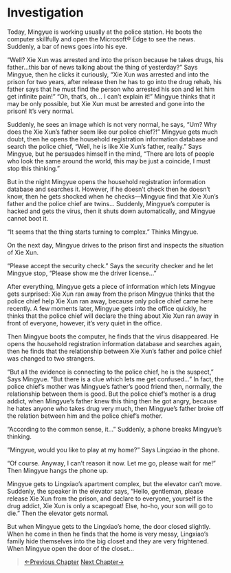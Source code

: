 # Investigation

Today, Mingyue is working usually at the police station. He boots the computer skillfully and open the Microsoft® Edge to see the news. Suddenly, a bar of news goes into his eye.

“Well? Xie Xun was arrested and into the prison because he takes drugs, his father…this bar of news talking about the thing of yesterday?” Says Mingyue, then he clicks it curiously, “Xie Xun was arrested and into the prison for two years, after release then he has to go into the drug rehab, his father says that he must find the person who arrested his son and let him get infinite pain!” “Oh, that’s, oh… I can’t explain it!” Mingyue thinks that it may be only possible, but Xie Xun must be arrested and gone into the prison! It’s very normal. 

Suddenly, he sees an image which is not very normal, he says, “Um? Why does the Xie Xun’s father seem like our police chief?!” Mingyue gets much doubt, then he opens the household registration information database and search the police chief, “Well, he is like Xie Xun’s father, really.” Says Mingyue, but he persuades himself in the mind, “There are lots of people who look the same around the world, this may be just a coincide, I must stop this thinking.”

But in the night Mingyue opens the household registration information database and searches it. However, if he doesn’t check then he doesn’t know, then he gets shocked when he checks—Mingyue find that Xie Xun’s father and the police chief are twins… Suddenly, Mingyue’s computer is hacked and gets the virus, then it shuts down automatically, and Mingyue cannot boot it.

“It seems that the thing starts turning to complex.” Thinks Mingyue.

On the next day, Mingyue drives to the prison first and inspects the situation of Xie Xun.

“Please accept the security check.” Says the security checker and he let Mingyue stop, “Please show me the driver license…”

After everything, Mingyue gets a piece of information which lets Mingyue gets surprised: Xie Xun ran away from the prison Mingyue thinks that the police chief help Xie Xun ran away, because only police chief came here recently. A few moments later, Mingyue gets into the office quickly, he thinks that the police chief will declare the thing about Xie Xun ran away in front of everyone, however, it’s very quiet in the office.

Then Mingyue boots the computer, he finds that the virus disappeared. He opens the household registration information database and searches again, then he finds that the relationship between Xie Xun’s father and police chief was changed to two strangers.

“But all the evidence is connecting to the police chief, he is the suspect,” Says Mingyue. “But there is a clue which lets me get confused…” In fact, the police chief’s mother was Mingyue’s father’s good friend then, normally, the relationship between them is good. But the police chief’s mother is a drug addict, when Mingyue’s father knew this thing then he got angry, because he hates anyone who takes drug very much, then Mingyue’s father broke off the relation between him and the police chief’s mother.

“According to the common sense, it…” Suddenly, a phone breaks Mingyue’s thinking.

“Mingyue, would you like to play at my home?” Says Lingxiao in the phone.

“Of course. Anyway, I can’t reason it now. Let me go, please wait for me!” Then Mingyue hangs the phone up.

Mingyue gets to Lingxiao’s apartment complex, but the elevator can’t move. Suddenly, the speaker in the elevator says, “Hello, gentleman, please release Xie Xun from the prison, and declare to everyone, yourself is the drug addict, Xie Xun is only a scapegoat! Else, ho-ho, your son will go to die.” Then the elevator gets normal.

But when Mingyue gets to the Lingxiao’s home, the door closed slightly. When he come in then he finds that the home is very messy, Lingxiao’s family hide themselves into the big closet and they are very frightened. When Mingyue open the door of the closet…

> [←Previous Chapter](/detective/part1/chapter2.md)  [Next Chapter→](/detective/part1/chapter4.md)
